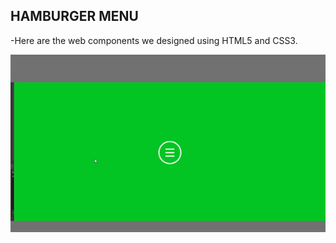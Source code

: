 ## HAMBURGER MENU

-Here are the web components we designed using HTML5 and CSS3. 


![gif](https://raw.githubusercontent.com/yhekim/CSS-WORKS/master/Hamburger%20Menu/hamburger.gif)